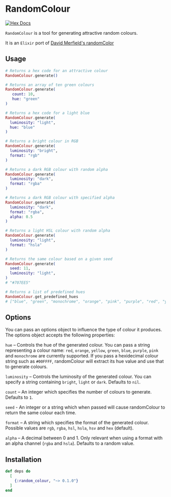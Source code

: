 # RandomColour

[![Hex Docs](https://img.shields.io/badge/hex-docs-lightgreen.svg)](https://hexdocs.pm/random_colour)

`RandomColour` is a tool for generating attractive random colours.

It is an `Elixir` port of [David Merfield's randomColor](https://github.com/davidmerfield/randomColor)

## Usage

```elixir
# Returns a hex code for an attractive colour
RandomColour.generate()

# Returns an array of ten green colours
RandomColour.generate(
   count: 10,
   hue: "green"
)

# Returns a hex code for a light blue
RandomColour.generate(
  luminosity: "light",
  hue: "blue"
)

# Returns a bright colour in RGB
RandomColour.generate(
  luminosity: "bright",
  format: "rgb"
)

# Returns a dark RGB colour with random alpha
RandomColour.generate(
  luminosity: "dark",
  format: "rgba"
)

# Returns a dark RGB colour with specified alpha
RandomColour.generate(
  luminosity: "dark",
  format: "rgba",
  alpha: 0.5
)

# Returns a light HSL colour with random alpha
RandomColour.generate(
  luminosity: "light",
  format: "hsla"
)

# Returns the same colour based on a given seed
RandomColour.generate(
  seed: 11,
  luminosity: "light",
)
# "#707EE5"

# Returns a list of predefined hues
RandomColour.get_predefined_hues
# ["blue", "green", "monochrome", "orange", "pink", "purple", "red", "yellow"]

```

## Options

You can pass an options object to influence the type of colour it produces. The options object accepts the following properties:

```hue``` – Controls the hue of the generated colour. You can pass a string representing a colour name: ```red```, ```orange```, ```yellow```, ```green```, ```blue```, ```purple```, ```pink``` and ```monochrome``` are currently supported. If you pass a  hexidecimal colour string such as ```#00FFFF```, randomColour will extract its hue value and use that to generate colours.

```luminosity``` – Controls the luminosity of the generated colour. You can specify a string containing ```bright```, ```light``` or ```dark```. Defaults to ```nil```.

```count``` – An integer which specifies the number of colours to generate. Defaults to ```1```.

```seed``` - An integer or a string which when passed will cause randomColour to return the same colour each time.

```format``` – A string which specifies the format of the generated colour. Possible values are ```rgb```, ```rgba```, ```hsl```, ```hsla```, ```hsv``` and ```hex``` (default).

```alpha``` – A decimal between 0 and 1. Only relevant when using a format with an alpha channel (```rgba``` and ```hsla```). Defaults to a random value.


## Installation
```elixir
def deps do
  [
    {:random_colour, "~> 0.1.0"}
  ]
end
